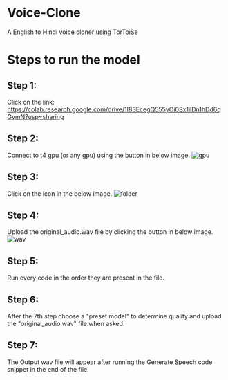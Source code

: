 # Voice-Clone
A English to Hindi voice cloner using TorToiSe

# Steps to run the model

## Step 1: 
Click on the link: https://colab.research.google.com/drive/1I83EcegQ555yOi0Sx1ilDn1hDd6qGymN?usp=sharing

## Step 2:
Connect to t4 gpu (or any gpu) using the button in below image.
![gpu](https://github.com/ShreyKhanduja/Voice-Clone/assets/91958095/6dd537a6-0003-49c4-a8c7-6996c5fe4cc3)

## Step 3:
Click on the icon in the below image.
![folder](https://github.com/ShreyKhanduja/Voice-Clone/assets/91958095/62ea0497-242b-4e43-b439-dc84297eed90)

## Step 4:
Upload the original_audio.wav file by clicking the button in below image.
![wav](https://github.com/ShreyKhanduja/Voice-Clone/assets/91958095/9c344dae-4621-4ae4-861c-7d15fc392726)

## Step 5: 
Run every code in the order they are present in the file.
## Step 6: 
After the 7th step choose a "preset model" to determine quality and upload the "original_audio.wav" file when asked.
## Step 7: 
The Output wav file will appear after running the Generate Speech code snippet in the end of the file.
